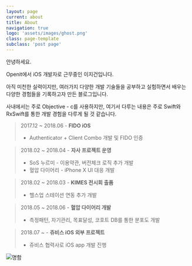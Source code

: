 ```yaml
---
layout: page
current: about
title: About
navigation: true
logo: 'assets/images/ghost.png'
class: page-template
subclass: 'post page'
---
```


안녕하세요.

Openit에서 iOS 개발자로 근무중인 이지건입니다.

아직 미천한 실력이지만, 여러가지 다양한 개발 기술들을 공부하고 실험하면서 배우는 다양한 경험들을 기록하고자 만든 블로그입니다.

사내에서는 주로 Objective - c를 사용하지만, 여기서 다루는 내용은 주로 Swift와 RxSwift를 통한 개발 경험을 다루게 될 것 같습니다.

> 2017.12 ~ 2018.06 - **FIDO iOS**<br>
> - Authenticator + Client Combo 개발 및 FIDO 인증

> 2018.02 ~ 2018.04 - **자사 프로젝트 운영**<br>
> - SoS 누르미 - 이용약관, 버전체크 로직 추가 개발 <br>
> - 혈압 다이어리 - iPhone X UI 대응 개발

> 2018.02 ~ 2018.03 - **KIMES 전시회 출품**<br>
> - 헬스업 스테이션 연동 추가 개발<br>

> 2018.05 ~ 2018.06 - **혈압 다이어리 개발**<br>
> - 측정패턴, 자기관리, 목표달성, 코호트 DB를 통한 분포도 개발

> 2018.07 ~ - **쥬비스 iOS 외부 프로젝트**<br>
> - 쥬비스 협력사로 iOS app 개발 진행

![명함](https://openit.openclib.com/static/sign/jglee.gif)
